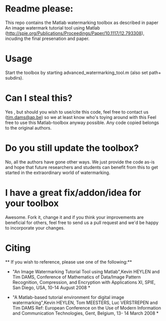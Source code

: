# Readme please:
This repo contains the Matlab watermarking toolbox as described in paper An image watermark tutorial tool using Matlab (http://spie.org/Publications/Proceedings/Paper/10.1117/12.793308), incuding the final presenation and paper.

# Usage
Start the toolbox by starting advanced_watermarking_tool.m  (also set path+ subdirs).

# Can I steal this?
Yes , but should you wish to use/cite this code, feel free to contact us (tim.dams@ap.be) so we at least know who's toying around with this
Feel free to use this Matlab-toolbox anyway possible. Any code copied belongs to the original authors.

# Do you still update the toolbox?
No, all the authors have gone other ways. We just provide the code as-is and hope that future researchers and students can benefit from this to get started in the extraordinary world of watermarking.

# I have a great fix/addon/idea for your toolbox
Awesome. Fork it, change it and if you think your improvements are beneficial for others, feel free to send us a pull request and we'd be happy to incorporate your changes.

# Citing
** If you wish to reference, please use one of the following:**

* "An Image Watermarking Tutorial Tool using Matlab",Kevin HEYLEN and Tim DAMS, Conference of Mathematics of Data/Image Pattern Recognition, Compression, and Encryption with Applications XI, SPIE, San Diego, USA, 10-14 August 2008 *

* "A Matlab-based tutorial environment for digital image watermarking",Kevin HEYLEN, Tom MEESTERS, Luc VERSTREPEN and Tim DAMS Ref: European Conference on the Use of Modern Information and Communication Technologies, Gent, Belgium, 13- 14 March 2008 *

